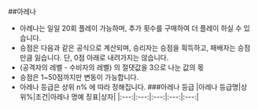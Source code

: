 ##아레나
 - 아레나는 일일 20회 플레이 가능하며, 추가 횟수를 구매하여 더 플레이 하실 수 있습니다.
 - 승점은 다음과 같은 공식으로 계산되며, 승리자는 승점을 흭득하고, 패배자는 승점만큼 잃습니다. 단, 0점 아래로 내려가지는 않습니다.
 - (공격자의 레벨 - 수비자의 레벨) 의 절댓값을 3으로 나눈 값의 몫
 - 승점은 1~50점까지만 변동이 가능합니다.
 - 아레나 등급은 상위 n% 에 따라 정해집니다.
###아레나 등급
|아레나 등급명|상위%|조건|아레나 명예 징표|상자|
|:---:|:---:|:---:|:---:|:---:|
